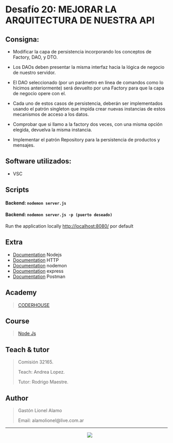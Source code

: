 # Desafío 20: MEJORAR LA ARQUITECTURA DE NUESTRA API

## Consigna:

- Modificar la capa de persistencia incorporando los conceptos de Factory, DAO, y DTO.

- Los DAOs deben presentar la misma interfaz hacia la lógica de negocio de nuestro servidor.

- El DAO seleccionado (por un parámetro en línea de comandos como lo hicimos anteriormente) será devuelto por una Factory para que la capa de negocio opere con el.

- Cada uno de estos casos de persistencia, deberán ser implementados usando el patrón singleton que impida crear nuevas instancias de estos mecanismos de acceso a los datos.

- Comprobar que si llamo a la factory dos veces, con una misma opción elegida, devuelva la misma instancia.

- Implementar el patrón Repository para la persistencia de productos y mensajes.

## Software utilizados:

- VSC

## Scripts

#### Backend: `nodemon server.js`

#### Backend: `nodemon server.js -p (puerto deseado)`

Run the application locally
[http://localhost:8080/](http://localhost:8080/) por default

## Extra

- [Documentation](https://nodejs.org/es/) Nodejs
- [Documentation](https://es.wikipedia.org/wiki/Protocolo_de_transferencia_de_hipertexto) HTTP
- [Documentation](https://www.npmjs.com/package/nodemon) nodemon
- [Documentation](https://expressjs.com/es/) express
- [Documentation](https://www.postman.com) Postman

## Academy

> [CODERHOUSE](https://www.coderhouse.com)

## Course

> [Node Js](https://www.coderhouse.com/online/carrera-online-desarrollo-fullstack)

## Teach & tutor

> <p>Comisión 32165.</p>
> <p>Teach: Andrea Lopez.</p>
> <p>Tutor: Rodrigo Maestre.</p>

## Author

> <p>Gastón Lionel Alamo </p>
> <p>Email: alamolionel@live.com.ar </p>

---

<p align='center'>
&nbsp;&nbsp;&nbsp;&nbsp;
  <a href="https://www.linkedin.com/in/gaston-alamo-44b450212/"><img src="https://img.shields.io/badge/linkedin-%230077B5.svg?&style=for-the-badge&logo=linkedin&logoColor=white" /></a>
</p>
